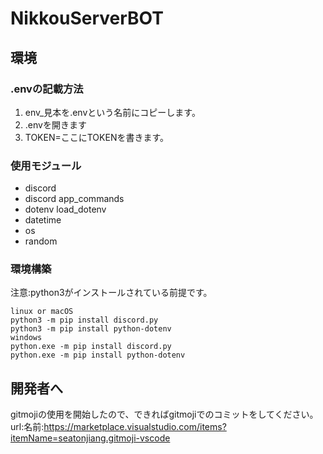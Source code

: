 # NikkouServerBOT
## 環境
### .envの記載方法
1. env_見本を.envという名前にコピーします。
2. .envを開きます
3. TOKEN=ここにTOKENを書きます。
### 使用モジュール
- discord
- discord app_commands
- dotenv load_dotenv
- datetime
- os
- random
### 環境構築
注意:python3がインストールされている前提です。
```
linux or macOS
python3 -m pip install discord.py
python3 -m pip install python-dotenv
windows
python.exe -m pip install discord.py
python.exe -m pip install python-dotenv
```

## 開発者へ
gitmojiの使用を開始したので、できればgitmojiでのコミットをしてください。
url:名前:https://marketplace.visualstudio.com/items?itemName=seatonjiang.gitmoji-vscode